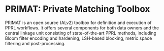 # PRIMAT: Private Matching Toolbox

PRIMAT is an open source (ALv2) toolbox for definition and execution of PPRL workflows. It offers several components for both data owners and the central linkage unit consisting of state-of-the-art PPRL methods, including Bloom filter encoding and hardening, LSH-based blocking, metric space filtering and post-processing.
